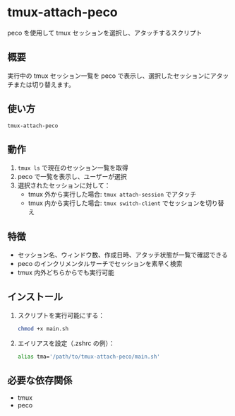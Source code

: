 # tmux-attach-peco

peco を使用して tmux セッションを選択し、アタッチするスクリプト

## 概要

実行中の tmux セッション一覧を peco で表示し、選択したセッションにアタッチまたは切り替えます。

## 使い方

```bash
tmux-attach-peco
```

## 動作

1. `tmux ls` で現在のセッション一覧を取得
2. peco で一覧を表示し、ユーザーが選択
3. 選択されたセッションに対して：
   - tmux 外から実行した場合: `tmux attach-session` でアタッチ
   - tmux 内から実行した場合: `tmux switch-client` でセッションを切り替え

## 特徴

- セッション名、ウィンドウ数、作成日時、アタッチ状態が一覧で確認できる
- peco のインクリメンタルサーチでセッションを素早く検索
- tmux 内外どちらからでも実行可能

## インストール

1. スクリプトを実行可能にする：

   ```bash
   chmod +x main.sh
   ```

2. エイリアスを設定（.zshrc の例）：
   ```bash
   alias tma='/path/to/tmux-attach-peco/main.sh'
   ```

## 必要な依存関係

- tmux
- peco
